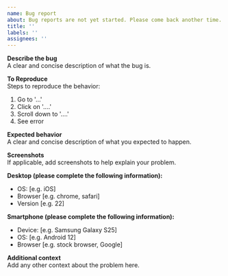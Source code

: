 ```yaml
---
name: Bug report
about: Bug reports are not yet started. Please come back another time.
title: ''
labels: ''
assignees: ''
---
```


**Describe the bug**  
A clear and concise description of what the bug is.

**To Reproduce**  
Steps to reproduce the behavior:  
1. Go to '...'  
2. Click on '....'  
3. Scroll down to '....'  
4. See error

**Expected behavior**  
A clear and concise description of what you expected to happen.

**Screenshots**  
If applicable, add screenshots to help explain your problem.

**Desktop (please complete the following information):**  
- OS: [e.g. iOS]  
- Browser [e.g. chrome, safari]  
- Version [e.g. 22]

**Smartphone (please complete the following information):**  
- Device: [e.g. Samsung Galaxy S25]  
- OS: [e.g. Android 12]  
- Browser [e.g. stock browser, Google]

**Additional context**  
Add any other context about the problem here.
